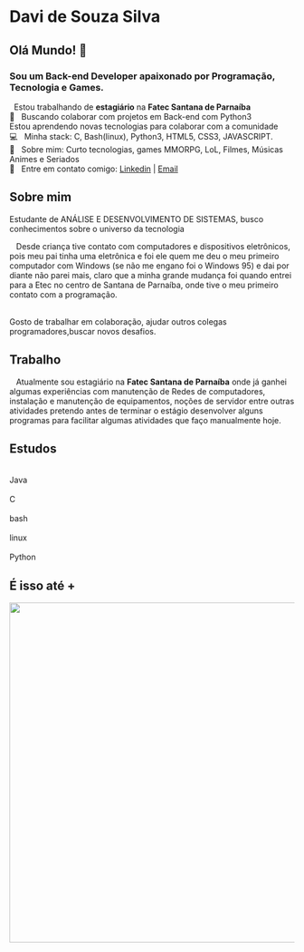 # Davi de Souza Silva
## Olá Mundo! 👋
### Sou um Back-end Developer apaixonado por Programação, Tecnologia e Games.

   &nbsp; Estou trabalhando de **estagiário** na **Fatec Santana de Parnaíba**
 <br/> :purple_heart: &nbsp; Buscando colaborar com projetos em Back-end com Python3
 <br/> Estou aprendendo novas tecnologias para colaborar com a comunidade
 <br/> :computer: &nbsp; Minha stack: C, Bash(linux), Python3, HTML5, CSS3, JAVASCRIPT.
 <br/> 💬  &nbsp; Sobre mim: Curto tecnologias, games MMORPG, LoL, Filmes, Músicas Animes e Seriados
 <br/> :email: &nbsp; Entre em contato comigo: 
 [Linkedin](https://www.linkedin.com/in/davi-souza-silva-ab329a109/) | [Email](mailto:davi.silva41@fatec.sp.gov.br)

<h2>Sobre mim</h2>
<p>Estudante de ANÁLISE E DESENVOLVIMENTO DE SISTEMAS, busco conhecimentos sobre o universo da tecnologia
   </p>
   <p>&nbsp&nbsp&nbspDesde criança tive contato com computadores e dispositivos eletrônicos, pois meu pai tinha uma eletrônica e foi ele quem me deu o meu primeiro computador com Windows (se não me engano foi o Windows 95) e dai por diante não parei mais, claro que a minha grande mudança foi quando entrei para a Etec no centro de Santana de Parnaíba, onde tive o meu primeiro contato com a programação.
   </p>
    <br>Gosto de trabalhar em colaboração, ajudar outros colegas programadores,buscar novos desafios.
   </br></p>
    
<h2>Trabalho</h2>
  <p>&nbsp&nbsp&nbspAtualmente sou estagiário na <b>Fatec Santana de Parnaíba</b> onde já ganhei algumas experiências com manutenção de Redes de computadores, instalação e manutenção de equipamentos, noções de servidor entre outras atividades pretendo antes de terminar o estágio desenvolver alguns programas para facilitar algumas atividades que faço manualmente hoje.
</p>
<h2> Estudos</h2>
<p><br>
   Java</br>
   <br>
   C</br>
   <br>
   bash</br>
   <br>
   linux</br>
   <br>
   Python</br>
<p>
<p><h2> É isso até +</h2></p>
<a>
<img  width="600" height"200" src="https://raw.githubusercontent.com/PisomD/PisomD/master/octocat(1).png" alt"OCTLOGO DAVI"></img>
     </a>
